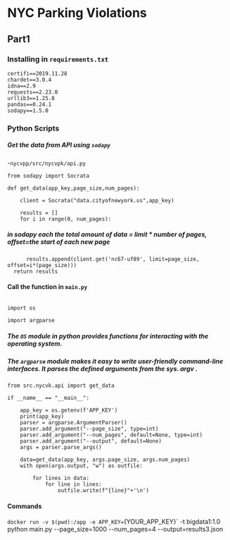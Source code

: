 # NYC Parking Violations

## Part1	

### Installing in `requirements.txt`

```
certifi==2019.11.28
chardet==3.0.4
idna==2.9
requests==2.23.0
urllib3==1.25.8
pandas==0.24.1
sodapy==1.5.0
```

### Python Scripts

##### Get the data from API using `sodapy`
-`nycvpp/src/nycvpk/api.py`

```
from sodapy import Socrata

def get_data(app_key,page_size,num_pages):
	
	client = Socrata("data.cityofnewyork.us",app_key)

	results = []
	for i in range(0, num_pages):
  ```
  ##### in sodapy each the total amount of data = limit * number of pages, offset=the start of each new page
  ```
		results.append(client.get('nc67-uf89', limit=page_size, offset=i*(page_size)))
	return results
  ```

#### Call the function in `main.py`

```

import os

import argparse

```
##### The `OS` module in python provides functions for interacting with the operating system. 
##### The `argparse` module makes it easy to write user-friendly command-line interfaces. It parses the defined arguments from the sys. argv .

```
from src.nycvk.api import get_data

if __name__ == "__main__":

	app_key = os.getenv(f'APP_KEY')
	print(app_key)
	parser = argparse.ArgumentParser()
	parser.add_argument("--page_size", type=int)
	parser.add_argument("--num_pages", default=None, type=int)
	parser.add_argument("--output", default=None)
	args = parser.parse_args()
    
	data=get_data(app_key, args.page_size, args.num_pages)
	with open(args.output, "w") as outfile: 	

		for lines in data:
			for line in lines:
				outfile.write(f"{line}"+'\n')
```


  
#### Commands
`docker run -v $(pwd):/app -e APP_KEY=`{YOUR_APP_KEY}` -t bigdata1:1.0 python main.py --page_size=1000 --num_pages=4 --output=results3.json 


